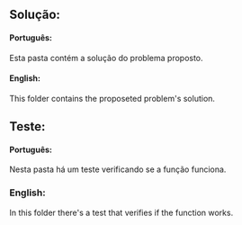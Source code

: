 ## Solução:

#### Português:

Esta pasta contém a solução do problema proposto.

#### English:

This folder contains the proposeted problem's solution.

## Teste:

#### Português:

Nesta pasta há um teste verificando se a função funciona.

### English:

In this folder there's a test that verifies if the function works.
